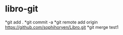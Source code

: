 # libro-git

*git add .
*git commit -a
*git remote add origin https://github.com/sophihoryen/Libro.git
*git merge test1
